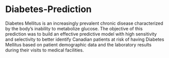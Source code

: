 # Diabetes-Prediction
Diabetes Mellitus is an increasingly prevalent chronic disease characterized by the body’s inability to metabolize glucose. The objective of this prediction was to build an effective predictive model with high sensitivity and selectivity to better identify Canadian patients at risk of having Diabetes Mellitus based on patient demographic data and the laboratory results during their visits to medical facilities.
